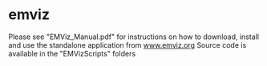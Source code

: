 # emviz
Please see "EMViz_Manual.pdf" for instructions on how to download, install and use the standalone application from www.emviz.org
Source code is available in the "EMVizScripts" folders 
